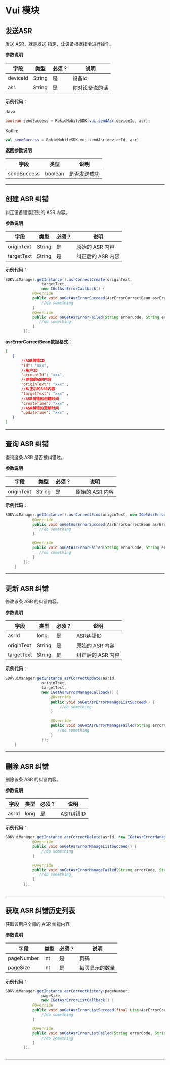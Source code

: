 # Vui 模块
## 发送ASR 
发送 ASR，就是发送 指定，让设备根据指令进行操作。

**参数说明**
 
| 字段    | 类型   | 必须？| 说明 |
| ------ | ----- | ----- | ----- |
| deviceId | String | 是 | 设备Id  |
| asr | String | 是 | 你对设备说的话  |

**示例代码**：
 
Java:
 
```java
boolean sendSuccess = RokidMobileSDK.vui.sendAsr(deviceId, asr);
```
 
Kotlin:
 
```kotlin
val sendSuccess = RokidMobileSDK.vui.sendAsr(deviceId, asr)
```
 
**返回参数说明**
 
| 字段    | 类型    | 说明 |
| ------ | ------- |  ----- |
|sendSuccess| boolean|是否发送成功|

---
## 创建 ASR 纠错
纠正设备错误识别的 ASR 内容。

**参数说明**
 
| 字段    | 类型   | 必须？| 说明 |
| ------ | ----- | ----- | ----- |
| originText | String | 是 | 原始的 ASR 内容  |
| targetText | String | 是 | 纠正后的 ASR 内容  |

**示例代码**：
 
```java
SDKVuiManager.getInstance().asrCorrectCreate(originText, 
                targetText, 
                new IGetAsrErrorCallback() {
            @Override
            public void onGetAsrErrorSucceed(AsrErrorCorrectBean asrErrorCorrectBean) {
                //do something
            }
            @Override
            public void onGetAsrErrorFailed(String errorCode, String errorMsg) {
               //do something
            }
        });
```
 
 **asrErrorCorrectBean数据格式**：
   
 ```json
[
    {
        //ASR纠错ID
        "id": "xxx",   
        //用户ID          
        "accountId": "xxx", 
        //原始的ASR内容
        "originText": "xxx" ,
        //纠正后的ASR内容
        "targetText": "xxx" ,
        //ASR纠错的创建时间
        "createTime": "xxx" ,
        //ASR纠错的更新时间
        "updateTime": "xxx" ,
    }
]
 ```
---
## 查询 ASR 纠错 
查询这条 ASR 是否被纠错过。

**参数说明**
 
| 字段    | 类型   | 必须？| 说明 |
| ------ | ----- | ----- | ----- |
| originText | String | 是 | 原始的 ASR 内容  |

**示例代码**：
 
```java
SDKVuiManager.getInstance().asrCorrectFind(originText, new IGetAsrErrorCallback() {
            @Override
            public void onGetAsrErrorSucceed(AsrErrorCorrectBean asrErrorCorrectBean) {
               //do something
            }

            @Override
            public void onGetAsrErrorFailed(String errorCode, String errorMsg) {
               //do something
            }
        });
    }
```
---
## 更新 ASR 纠错 
修改该条 ASR 的纠错内容。

**参数说明**
 
| 字段    | 类型   | 必须？| 说明 |
| ------ | ----- | ----- | ----- |
| asrId | long | 是 | ASR纠错ID  |
| originText | String | 是 | 原始的 ASR 内容  |
| targetText | String | 是 | 纠正后的 ASR 内容  |

**示例代码**：
 
```java
SDKVuiManager.getInstance.asrCorrectUpdate(asrId,
                originText,
                targetText,
                new IGetAsrErrorManageCallback() {
                    @Override
                    public void onGetAsrErrorManageListSucceed() {
                        //do something
                    }
                    
                    @Override
                    public void onGetAsrErrorManageFailed(String errorCode, String errorMsg) {
                       //do something
                    }
                });
    }
```
---
## 删除 ASR 纠错 
删除该条 ASR 的纠错内容。

**参数说明**
 
| 字段    | 类型   | 必须？| 说明 |
| ------ | ----- | ----- | ----- |
| asrId | long | 是 | ASR纠错ID  |

**示例代码**：
 
```java
SDKVuiManager.getInstance.asrCorrectDelete(asrId, new IGetAsrErrorManageCallback() {
            @Override
            public void onGetAsrErrorManageListSucceed() {
                //do something
            }

            @Override
            public void onGetAsrErrorManageFailed(String errorCode, String errorMsg) {
               //do something
            }
        });
        
```
---
## 获取 ASR 纠错历史列表 
获取该用户全部的 ASR 纠错内容。

**参数说明**
 
| 字段    | 类型   | 必须？| 说明 |
| ------ | ----- | ----- | ----- |
| pageNumber | int | 是 | 页码  |
| pageSize | int | 是 | 每页显示的数量  |

**示例代码**：
 
```java
SDKVuiManager.getInstance.asrCorrectHistory(pageNumber, 
                pageSize, 
                new IGetAsrErrorListCallback() {
            @Override
            public void onGetAsrErrorListSucceed(final List<AsrErrorCorrectBean> asrErrorCorrectList) {
                //do something
            }

            @Override
            public void onGetAsrErrorListFailed(String errorCode, String errorMsg) {
                //do something
            }
        });
        
```
---


